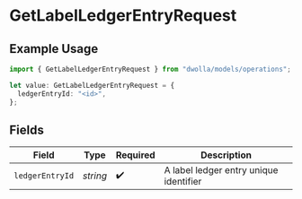 # GetLabelLedgerEntryRequest

## Example Usage

```typescript
import { GetLabelLedgerEntryRequest } from "dwolla/models/operations";

let value: GetLabelLedgerEntryRequest = {
  ledgerEntryId: "<id>",
};
```

## Fields

| Field                                  | Type                                   | Required                               | Description                            |
| -------------------------------------- | -------------------------------------- | -------------------------------------- | -------------------------------------- |
| `ledgerEntryId`                        | *string*                               | :heavy_check_mark:                     | A label ledger entry unique identifier |